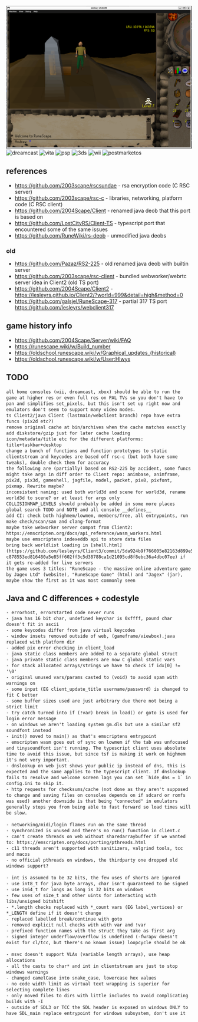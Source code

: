 ![xbox](xbox.png)
![dreamcast](dreamcast.png)
![vita](vita.png)
![psp](psp.jpg)
![3ds](3ds.png)
![wii](wii.png)
![postmarketos](postmarketos.png)

## references
* https://github.com/2003scape/rscsundae - rsa encryption code (C RSC server)
* https://github.com/2003scape/rsc-c - libraries, networking, platform code (C RSC client)
* https://github.com/2004Scape/Client - renamed java deob that this port is based on
* https://github.com/LostCityRS/Client-TS - typescript port that encountered some of the same issues
* https://github.com/RuneWiki/rs-deob - unmodified java deobs

### old
* https://github.com/Pazaz/RS2-225 - old renamed java deob with builtin server
* https://github.com/2003scape/rsc-client - bundled webworker/webrtc server idea in Client2 (old TS port)
* https://github.com/2004Scape/Client2 - https://lesleyrs.github.io/Client2/?world=999&detail=high&method=0
* https://github.com/galsjel/RuneScape-317 - partial 317 TS port https://github.com/lesleyrs/webclient317

## game history info
* https://github.com/2004Scape/Server/wiki/FAQ
* https://runescape.wiki/w/Build_number
* https://oldschool.runescape.wiki/w/Graphical_updates_(historical)
* https://oldschool.runescape.wiki/w/User:Hlwys

## TODO
```
all home consoles (wii, dreamcast, xbox) should be able to run the game at higher res or even full res on PAL TVs so you don't have to pan and simplifies set_pixels, but this isn't set up right now and emulators don't seem to support many video modes.
ts Client2/java Client (lastmain/webclient branch) repo have extra funcs (pix2d etc?)
remove original cache at bin/archives when the cache matches exactly
add diskstore/gzip just for later cache loading
icon/metadata/title etc for the different platforms: title+taskbar+desktop
change a bunch of functions and function prototypes to static
clientstream and keycodes are based off rsc-c (but both have some tweaks), double check them for accuracy
the following are (partially) based on RS2-225 by accident, some funcs might take args in diff order to Client repo: animbase, animframe, pix2d, pix3d, gameshell, jagfile, model, packet, pix8, pixfont, pixmap. Rewrite maybe?
inconsistent naming: used both world3d and scene for world3d, rename world3d to scene? or at least for args only
COLLISIONMAP_LEVELS should probably be added in some more places
global search TODO and NOTE and all console __defines__
add CI: check both highmem/lowmem, members/free, all entrypoints, run make check/scan/san and clang-format
maybe take webworker server compat from Client2: https://emscripten.org/docs/api_reference/wasm_workers.html
maybe use emscriptens indexeddb api to store data files
bring back worldlist loading in [shell.html](https://github.com/lesleyrs/Client3/commit/5da924b9f766005e82163d899e52a5df2f771584#diff-c878553ed816480a5e85ff602ff3c5d38788ca1d21095cd8f8ebc36a4dbc07ee) if it gets re-added for live servers
the game uses 3 titles: "RuneScape - the massive online adventure game by Jagex Ltd" (website), "RuneScape Game" (html) and "Jagex" (jar), maybe show the first as it was most commonly seen
```
## Java and C differences + codestyle
```
- errorhost, errorstarted code never runs
- java has 16 bit char, undefined keychar is 0xffff, pound char doesn't fit in ascii
- some keycodes differ from java virtual keycodes
- window insets removed outside of web, (gameframe/viewbox).java replaced with platform dir
- added pix error checking in client_load
- java static class members are added to a separate global struct
- java private static class members are now C global static vars
- for stack allocated arrays/strings we have to check if idx[0] != '\0'
- original unused vars/params casted to (void) to avoid spam with warnings on
- some input (EG client_update_title username/password) is changed to fit C better
- some buffer sizes used are just arbitrary due there not being a strict limit
- try catch turned into if (!var) break in load() or goto is used for login error message
- on windows we aren't loading system gm.dls but use a similar sf2 soundfont instead
- init() moved to main() as that's emscriptens entrypoint
- emscripten wasm goes out of sync on lowmem if the tab was unfocused and tinysoundfont isn't running. The typescript client uses absolute time to avoid this issue, but since tsf is making it work on highmem it's not very important.
- dnslookup on web just shows your public ip instead of dns, this is expected and the same applies to the typescript client. If dnslookup fails to resolve and welcome screen lags you can set `hide_dns = 1` in config.ini to skip it.
- http requests for checksums/cache (not done as they aren't supposed to change and saving files on consoles depends on if sdcard or romfs was used) another downside is that being "connected" in emulators generally stops you from being able to fast forward so load times will be slow.

- networking/midi/login flames run on the same thread
- synchronized is unused and there's no run() function in client.c
- can't create threads on web without sharedarraybuffer if we wanted to: https://emscripten.org/docs/porting/pthreads.html
- c11 threads aren't supported with sanitizers, valgrind tools, tcc and macos
- no official pthreads on windows, the thirdparty one dropped old windows support?

- int is assumed to be 32 bits, the few uses of shorts are ignored
- use int8_t for java byte arrays, char isn't guaranteed to be signed
- use in64_t for longs as long is 32 bits on windows
- few uses of size_t and other uints for interacting with libs/unsigned bitshift
- *.length checks replaced with *_count vars (EG label_vertices) or *_LENGTH define if it doesn't change
- replaced labelled break/continue with goto
- removed explicit null checks with with var and !var
- prefixed function names with the struct they take as first arg
- signed integer underflow/overflow is undefined (-fwrapv doesn't exist for cl/tcc, but there's no known issue) loopcycle should be ok

- msvc doesn't support VLAs (variable length arrays), use heap allocations
- all the casts to char* and int in clientstream are just to stop windows warnings
- changed camelCase into snake_case, lowercase hex values
- no code width limit as virtual text wrapping is superior for selecting complete lines
- only moved files to dirs with little includes to avoid complicating builds with -I
- outside of SDL3 or TCC the SDL header is exposed on windows ONLY to have SDL_main replace entrypoint for windows subsystem, don't use it
```
